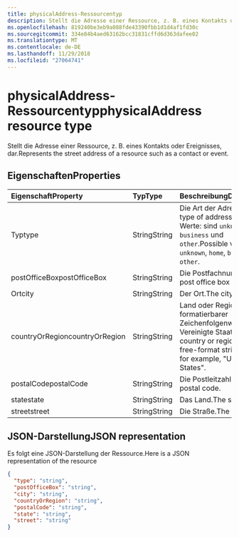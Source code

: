 ```yaml
---
title: physicalAddress-Ressourcentyp
description: Stellt die Adresse einer Ressource, z. B. eines Kontakts oder Ereignisses, dar.
ms.openlocfilehash: 819240be3eb9a088fde43390fbb1d1d4af1fd30c
ms.sourcegitcommit: 334e84b4aed63162bcc31831cffd6d363dafee02
ms.translationtype: MT
ms.contentlocale: de-DE
ms.lasthandoff: 11/29/2018
ms.locfileid: "27064741"
---
```

# <a name="physicaladdress-resource-type"></a><span data-ttu-id="b8d78-103">physicalAddress-Ressourcentyp</span><span class="sxs-lookup"><span data-stu-id="b8d78-103">physicalAddress resource type</span></span>

<span data-ttu-id="b8d78-104">Stellt die Adresse einer Ressource, z. B. eines Kontakts oder Ereignisses, dar.</span><span class="sxs-lookup"><span data-stu-id="b8d78-104">Represents the street address of a resource such as a contact or event.</span></span>


## <a name="properties"></a><span data-ttu-id="b8d78-105">Eigenschaften</span><span class="sxs-lookup"><span data-stu-id="b8d78-105">Properties</span></span>
| <span data-ttu-id="b8d78-106">Eigenschaft</span><span class="sxs-lookup"><span data-stu-id="b8d78-106">Property</span></span>     | <span data-ttu-id="b8d78-107">Typ</span><span class="sxs-lookup"><span data-stu-id="b8d78-107">Type</span></span>   |<span data-ttu-id="b8d78-108">Beschreibung</span><span class="sxs-lookup"><span data-stu-id="b8d78-108">Description</span></span>|
|:---------------|:--------|:----------|
|<span data-ttu-id="b8d78-109">Typ</span><span class="sxs-lookup"><span data-stu-id="b8d78-109">type</span></span>|<span data-ttu-id="b8d78-110">String</span><span class="sxs-lookup"><span data-stu-id="b8d78-110">String</span></span>|<span data-ttu-id="b8d78-111">Die Art der Adresse.</span><span class="sxs-lookup"><span data-stu-id="b8d78-111">The type of address.</span></span> <span data-ttu-id="b8d78-112">Mögliche Werte: sind `unknown`, `home`, `business` und `other`.</span><span class="sxs-lookup"><span data-stu-id="b8d78-112">Possible values are: `unknown`, `home`, `business`, `other`.</span></span>|
|<span data-ttu-id="b8d78-113">postOfficeBox</span><span class="sxs-lookup"><span data-stu-id="b8d78-113">postOfficeBox</span></span>|<span data-ttu-id="b8d78-114">String</span><span class="sxs-lookup"><span data-stu-id="b8d78-114">String</span></span>|<span data-ttu-id="b8d78-115">Die Postfachnummer.</span><span class="sxs-lookup"><span data-stu-id="b8d78-115">The post office box number.</span></span>|
|<span data-ttu-id="b8d78-116">Ort</span><span class="sxs-lookup"><span data-stu-id="b8d78-116">city</span></span>|<span data-ttu-id="b8d78-117">String</span><span class="sxs-lookup"><span data-stu-id="b8d78-117">String</span></span>|<span data-ttu-id="b8d78-118">Der Ort.</span><span class="sxs-lookup"><span data-stu-id="b8d78-118">The city.</span></span>|
|<span data-ttu-id="b8d78-119">countryOrRegion</span><span class="sxs-lookup"><span data-stu-id="b8d78-119">countryOrRegion</span></span>|<span data-ttu-id="b8d78-120">String</span><span class="sxs-lookup"><span data-stu-id="b8d78-120">String</span></span>|<span data-ttu-id="b8d78-p102">Land oder Region Ein frei formatierbarer Zeichenfolgenwert, z. B. Vereinigte Staaten.</span><span class="sxs-lookup"><span data-stu-id="b8d78-p102">The country or region. It's a free-format string value, for example, "United States".</span></span>|
|<span data-ttu-id="b8d78-123">postalCode</span><span class="sxs-lookup"><span data-stu-id="b8d78-123">postalCode</span></span>|<span data-ttu-id="b8d78-124">String</span><span class="sxs-lookup"><span data-stu-id="b8d78-124">String</span></span>|<span data-ttu-id="b8d78-125">Die Postleitzahl.</span><span class="sxs-lookup"><span data-stu-id="b8d78-125">The postal code.</span></span>|
|<span data-ttu-id="b8d78-126">state</span><span class="sxs-lookup"><span data-stu-id="b8d78-126">state</span></span>|<span data-ttu-id="b8d78-127">String</span><span class="sxs-lookup"><span data-stu-id="b8d78-127">String</span></span>|<span data-ttu-id="b8d78-128">Das Land.</span><span class="sxs-lookup"><span data-stu-id="b8d78-128">The state.</span></span>|
|<span data-ttu-id="b8d78-129">street</span><span class="sxs-lookup"><span data-stu-id="b8d78-129">street</span></span>|<span data-ttu-id="b8d78-130">String</span><span class="sxs-lookup"><span data-stu-id="b8d78-130">String</span></span>|<span data-ttu-id="b8d78-131">Die Straße.</span><span class="sxs-lookup"><span data-stu-id="b8d78-131">The street.</span></span>|

## <a name="json-representation"></a><span data-ttu-id="b8d78-132">JSON-Darstellung</span><span class="sxs-lookup"><span data-stu-id="b8d78-132">JSON representation</span></span>

<span data-ttu-id="b8d78-133">Es folgt eine JSON-Darstellung der Ressource.</span><span class="sxs-lookup"><span data-stu-id="b8d78-133">Here is a JSON representation of the resource</span></span>

<!-- {
  "blockType": "resource",
  "optionalProperties": [

  ],
  "@odata.type": "microsoft.graph.physicalAddress"
}-->

```json
{
  "type": "string",
  "postOfficeBox": "string",
  "city": "string",
  "countryOrRegion": "string",
  "postalCode": "string",
  "state": "string",
  "street": "string"
}

```

<!-- uuid: 8fcb5dbc-d5aa-4681-8e31-b001d5168d79
2015-10-25 14:57:30 UTC -->
<!-- {
  "type": "#page.annotation",
  "description": "physicalAddress resource",
  "keywords": "",
  "section": "documentation",
  "tocPath": ""
}-->
